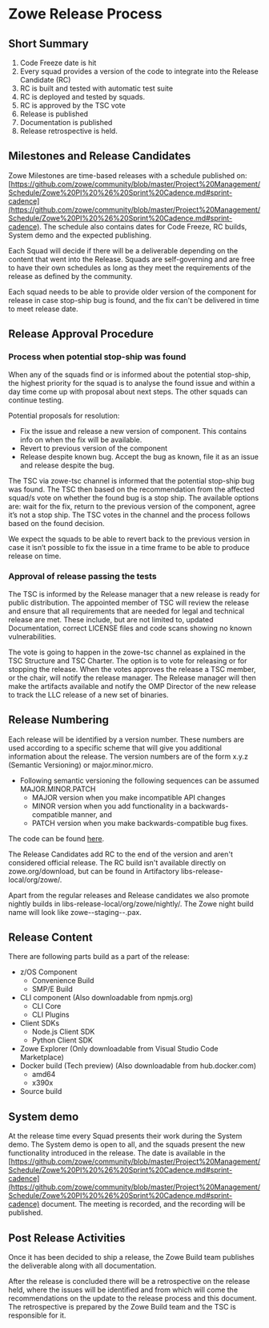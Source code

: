 # Zowe Release Process

## Short Summary

1. Code Freeze date is hit
2. Every squad provides a version of the code to integrate into the Release Candidate (RC)
3. RC is built and tested with automatic test suite
4. RC is deployed and tested by squads. 
5. RC is approved by the TSC vote
6. Release is published
7. Documentation is published
8. Release retrospective is held. 


## Milestones and Release Candidates

Zowe Milestones are time-based releases with a schedule published on: [https://github.com/zowe/community/blob/master/Project%20Management/Schedule/Zowe%20PI%20%26%20Sprint%20Cadence.md#sprint-cadence](https://github.com/zowe/community/blob/master/Project%20Management/Schedule/Zowe%20PI%20%26%20Sprint%20Cadence.md#sprint-cadence). The schedule also contains dates for Code Freeze, RC builds, System demo and the expected publishing. 

Each Squad will decide if there will be a deliverable depending on the content that went into the Release. Squads are self-governing and are free to have their own schedules as long as they meet the requirements of the release as defined by the community.

Each squad needs to be able to provide older version of the component for release in case stop-ship bug is found, and the fix can't be delivered in time to meet release date. 

## Release Approval Procedure

### Process when potential stop-ship was found

When any of the squads find or is informed about the potential stop-ship, the highest priority for the squad is to analyse the found issue and within a day time come up with proposal about next steps. The other squads can continue testing. 

Potential proposals for resolution:
- Fix the issue and release a new version of component. This contains info on when the fix will be available. 
- Revert to previous version of the component
- Release despite known bug. Accept the bug as known, file it as an issue and release despite the bug.

The TSC via zowe-tsc channel is informed that the potential stop-ship bug was found. The TSC then based on the recommendation from the affected squad/s vote on whether the found bug is a stop ship. The available options are: wait for the fix, return to the previous version of the component, agree it’s not a stop ship. The TSC votes in the channel and the process follows based on the found decision. 

We expect the squads to be able to revert back to the previous version in case it isn’t possible to fix the issue in a time frame to be able to produce release on time. 


### Approval of release passing the tests

The TSC is informed by the Release manager that a new release is ready for public distribution. The appointed member of TSC will review the release and ensure that all requirements that are needed for legal and technical release are met. These include, but are not limited to, updated Documentation, correct LICENSE files and code scans showing no known vulnerabilities.

The vote is going to happen in the zowe-tsc channel as explained in the TSC Structure and TSC Charter. The option is to vote for releasing or for stopping the release. When the votes approves the release a TSC member, or the chair, will notify the release manager. The Release manager will then make the artifacts available and notify the OMP Director of the new release to track the LLC release of a new set of binaries.


## Release Numbering

Each release will be identified by a version number. These numbers are used according to a specific scheme that will give you additional information about the release.  The version numbers are of the form x.y.z (Semantic Versioning) or major.minor.micro. 

* Following semantic versioning the following sequences can be assumed MAJOR.MINOR.PATCH
  * MAJOR version when you make incompatible API changes
  * MINOR version when you add functionality in a backwards-compatible manner, and 
  * PATCH version when you make backwards-compatible bug fixes.
  
The code can be found [here](https://zowe.org/download/).

The Release Candidates add RC to the end of the version and aren't considered official release. The RC build isn't available directly on zowe.org/download, but can be found in Artifactory libs-release-local/org/zowe/. 

Apart from the regular releases and Release candidates we also promote nightly builds in libs-release-local/org/zowe/nightly/. The Zowe night build name will look like zowe-<version>-staging-<build-id>-<timestamp>.pax.

## Release Content

There are following parts build as a part of the release:

- z/OS Component
  * Convenience Build
  * SMP/E Build
- CLI component (Also downloadable from npmjs.org)
  * CLI Core
  * CLI Plugins
- Client SDKs
  * Node.js Client SDK
  * Python Client SDK
- Zowe Explorer (Only downloadable from Visual Studio Code Marketplace)
- Docker build (Tech preview) (Also downloadable from hub.docker.com)
  * amd64
  * x390x
- Source build

## System demo

At the release time every Squad presents their work during the System demo. The System demo is open to all, and the squads present the new functionality introduced in the release. The date is available in the [https://github.com/zowe/community/blob/master/Project%20Management/Schedule/Zowe%20PI%20%26%20Sprint%20Cadence.md#sprint-cadence](https://github.com/zowe/community/blob/master/Project%20Management/Schedule/Zowe%20PI%20%26%20Sprint%20Cadence.md#sprint-cadence) document. The meeting is recorded, and the recording will be published.

## Post Release Activities

Once it has been decided to ship a release, the Zowe Build team publishes the deliverable along with all documentation. 

After the release is concluded there will be a retrospective on the release held, where the issues will be identified and from which will come the recommendations on the update to the release process and this document. The retrospective is prepared by the Zowe Build team and the TSC is responsible for it. 
